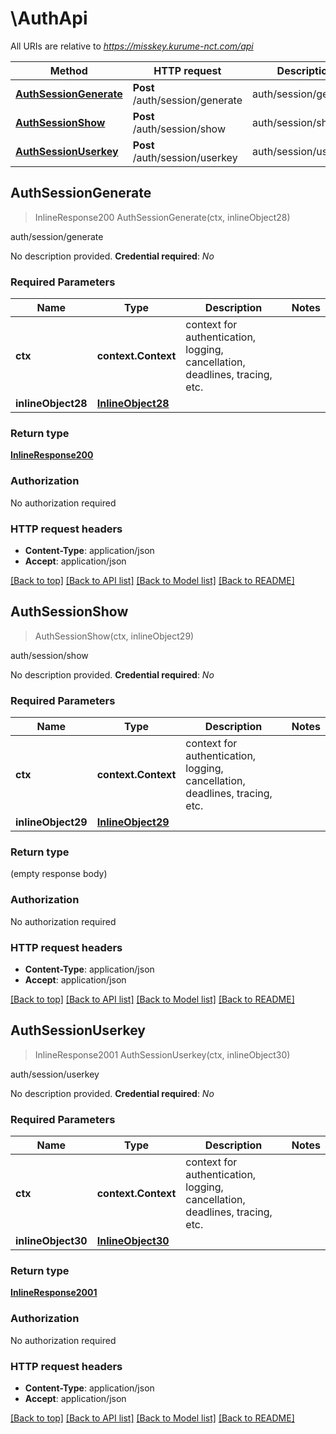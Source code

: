 # \AuthApi

All URIs are relative to *https://misskey.kurume-nct.com/api*

Method | HTTP request | Description
------------- | ------------- | -------------
[**AuthSessionGenerate**](AuthApi.md#AuthSessionGenerate) | **Post** /auth/session/generate | auth/session/generate
[**AuthSessionShow**](AuthApi.md#AuthSessionShow) | **Post** /auth/session/show | auth/session/show
[**AuthSessionUserkey**](AuthApi.md#AuthSessionUserkey) | **Post** /auth/session/userkey | auth/session/userkey



## AuthSessionGenerate

> InlineResponse200 AuthSessionGenerate(ctx, inlineObject28)

auth/session/generate

No description provided.  **Credential required**: *No*

### Required Parameters


Name | Type | Description  | Notes
------------- | ------------- | ------------- | -------------
**ctx** | **context.Context** | context for authentication, logging, cancellation, deadlines, tracing, etc.
**inlineObject28** | [**InlineObject28**](InlineObject28.md)|  | 

### Return type

[**InlineResponse200**](inline_response_200.md)

### Authorization

No authorization required

### HTTP request headers

- **Content-Type**: application/json
- **Accept**: application/json

[[Back to top]](#) [[Back to API list]](../README.md#documentation-for-api-endpoints)
[[Back to Model list]](../README.md#documentation-for-models)
[[Back to README]](../README.md)


## AuthSessionShow

> AuthSessionShow(ctx, inlineObject29)

auth/session/show

No description provided.  **Credential required**: *No*

### Required Parameters


Name | Type | Description  | Notes
------------- | ------------- | ------------- | -------------
**ctx** | **context.Context** | context for authentication, logging, cancellation, deadlines, tracing, etc.
**inlineObject29** | [**InlineObject29**](InlineObject29.md)|  | 

### Return type

 (empty response body)

### Authorization

No authorization required

### HTTP request headers

- **Content-Type**: application/json
- **Accept**: application/json

[[Back to top]](#) [[Back to API list]](../README.md#documentation-for-api-endpoints)
[[Back to Model list]](../README.md#documentation-for-models)
[[Back to README]](../README.md)


## AuthSessionUserkey

> InlineResponse2001 AuthSessionUserkey(ctx, inlineObject30)

auth/session/userkey

No description provided.  **Credential required**: *No*

### Required Parameters


Name | Type | Description  | Notes
------------- | ------------- | ------------- | -------------
**ctx** | **context.Context** | context for authentication, logging, cancellation, deadlines, tracing, etc.
**inlineObject30** | [**InlineObject30**](InlineObject30.md)|  | 

### Return type

[**InlineResponse2001**](inline_response_200_1.md)

### Authorization

No authorization required

### HTTP request headers

- **Content-Type**: application/json
- **Accept**: application/json

[[Back to top]](#) [[Back to API list]](../README.md#documentation-for-api-endpoints)
[[Back to Model list]](../README.md#documentation-for-models)
[[Back to README]](../README.md)

